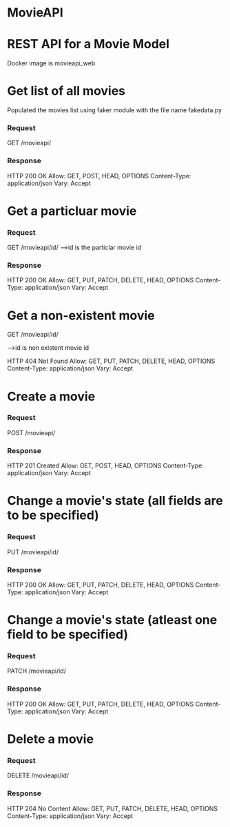 # MovieAPI

# REST API for a Movie Model

Docker image is movieapi_web

# Get list of all movies

Populated the movies list using faker module with the file name fakedata.py

### Request
GET /movieapi/

### Response

HTTP 200 OK
Allow: GET, POST, HEAD, OPTIONS
Content-Type: application/json
Vary: Accept

# Get a particluar movie

### Request

GET /movieapi/id/
-->id is the particlar movie id

### Response


HTTP 200 OK
Allow: GET, PUT, PATCH, DELETE, HEAD, OPTIONS
Content-Type: application/json
Vary: Accept

# Get a non-existent movie

GET /movieapi/id/

-->id is non existent movie id

HTTP 404 Not Found
Allow: GET, PUT, PATCH, DELETE, HEAD, OPTIONS
Content-Type: application/json
Vary: Accept

# Create a movie

### Request

POST /movieapi/

### Response

HTTP 201 Created
Allow: GET, POST, HEAD, OPTIONS
Content-Type: application/json
Vary: Accept


# Change a movie's state (all fields are to be specified)

### Request
PUT /movieapi/id/


### Response
HTTP 200 OK
Allow: GET, PUT, PATCH, DELETE, HEAD, OPTIONS
Content-Type: application/json
Vary: Accept

# Change a movie's state (atleast one field to be specified)

### Request
PATCH /movieapi/id/

### Response

HTTP 200 OK
Allow: GET, PUT, PATCH, DELETE, HEAD, OPTIONS
Content-Type: application/json
Vary: Accept

# Delete a movie

### Request
DELETE /movieapi/id/

### Response
HTTP 204 No Content
Allow: GET, PUT, PATCH, DELETE, HEAD, OPTIONS
Content-Type: application/json
Vary: Accept


















